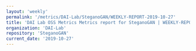 ```yaml
---
layout: 'weekly'
permalink: '/metrics/DAI-Lab/SteganoGAN/WEEKLY-REPORT-2019-10-27'
title: 'DAI Lab OSS Metrics Metrics report for SteganoGAN | WEEKLY-REPORT-2019-10-27'
organization: 'DAI-Lab'
repository: 'SteganoGAN'
current_date: '2019-10-27'
---
```

